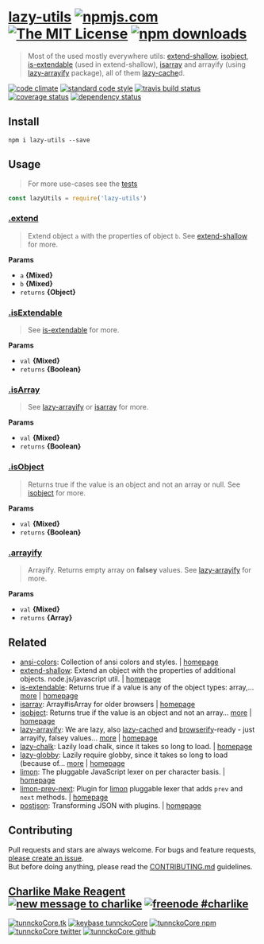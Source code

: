 # [lazy-utils][author-www-url] [![npmjs.com][npmjs-img]][npmjs-url] [![The MIT License][license-img]][license-url] [![npm downloads][downloads-img]][downloads-url] 

> Most of the used mostly everywhere utils: [extend-shallow][], [isobject][], [is-extendable][] (used in extend-shallow), [isarray][] and arrayify (using [lazy-arrayify][] package), all of them [lazy-cache][]d.

[![code climate][codeclimate-img]][codeclimate-url] [![standard code style][standard-img]][standard-url] [![travis build status][travis-img]][travis-url] [![coverage status][coveralls-img]][coveralls-url] [![dependency status][david-img]][david-url]

## Install
```
npm i lazy-utils --save
```

## Usage
> For more use-cases see the [tests](./test.js)

```js
const lazyUtils = require('lazy-utils')
```

### [.extend](index.js#L45)

> Extend object `a` with the properties of object `b`.
See [extend-shallow][] for more.

**Params**

* `a` **{Mixed}**    
* `b` **{Mixed}**    
* `returns` **{Object}**  

### [.isExtendable](index.js#L56)

> See [is-extendable][] for more.

**Params**

* `val` **{Mixed}**    
* `returns` **{Boolean}**  

### [.isArray](index.js#L67)

> See [lazy-arrayify][] or [isarray][] for more.

**Params**

* `val` **{Mixed}**    
* `returns` **{Boolean}**  

### [.isObject](index.js#L79)

> Returns true if the value is an object and not an array or null.
See [isobject][] for more.

**Params**

* `val` **{Mixed}**    
* `returns` **{Boolean}**  

### [.arrayify](index.js#L91)

> Arrayify. Returns empty array on **falsey** values.
See [lazy-arrayify][] for more.

**Params**

* `val` **{Mixed}**    
* `returns` **{Array}**  

## Related
* [ansi-colors](https://www.npmjs.com/package/ansi-colors): Collection of ansi colors and styles. | [homepage](https://github.com/doowb/ansi-colors)
* [extend-shallow](https://www.npmjs.com/package/extend-shallow): Extend an object with the properties of additional objects. node.js/javascript util. | [homepage](https://github.com/jonschlinkert/extend-shallow)
* [is-extendable](https://www.npmjs.com/package/is-extendable): Returns true if a value is any of the object types: array,… [more](https://www.npmjs.com/package/is-extendable) | [homepage](https://github.com/jonschlinkert/is-extendable)
* [isarray](https://www.npmjs.com/package/isarray): Array#isArray for older browsers | [homepage](https://github.com/juliangruber/isarray)
* [isobject](https://www.npmjs.com/package/isobject): Returns true if the value is an object and not an array… [more](https://www.npmjs.com/package/isobject) | [homepage](https://github.com/jonschlinkert/isobject)
* [lazy-arrayify](https://www.npmjs.com/package/lazy-arrayify): We are lazy, also [lazy-cache][]d and [browserify][]-ready - just arrayify, falsey values… [more](https://www.npmjs.com/package/lazy-arrayify) | [homepage](https://github.com/tunnckocore/lazy-arrayify)
* [lazy-chalk](https://www.npmjs.com/package/lazy-chalk): Lazily load chalk, since it takes so long to load. | [homepage](https://github.com/jonschlinkert/lazy-chalk)
* [lazy-globby](https://www.npmjs.com/package/lazy-globby): Lazily require globby, since it takes so long to load (because of… [more](https://www.npmjs.com/package/lazy-globby) | [homepage](https://github.com/jonschlinkert/lazy-globby)
* [limon](https://www.npmjs.com/package/limon): The pluggable JavaScript lexer on per character basis. | [homepage](https://github.com/limonjs/limon)
* [limon-prev-next](https://www.npmjs.com/package/limon-prev-next): Plugin for [limon][] pluggable lexer that adds `prev` and `next` methods. | [homepage](https://github.com/limonjs/limon-prev-next)
* [postjson](https://www.npmjs.com/package/postjson): Transforming JSON with plugins. | [homepage](https://github.com/postjson/postjson)

## Contributing
Pull requests and stars are always welcome. For bugs and feature requests, [please create an issue](https://github.com/tunnckoCore/lazy-utils/issues/new).  
But before doing anything, please read the [CONTRIBUTING.md](./CONTRIBUTING.md) guidelines.

## [Charlike Make Reagent](http://j.mp/1stW47C) [![new message to charlike][new-message-img]][new-message-url] [![freenode #charlike][freenode-img]][freenode-url]

[![tunnckoCore.tk][author-www-img]][author-www-url] [![keybase tunnckoCore][keybase-img]][keybase-url] [![tunnckoCore npm][author-npm-img]][author-npm-url] [![tunnckoCore twitter][author-twitter-img]][author-twitter-url] [![tunnckoCore github][author-github-img]][author-github-url]

[extend-shallow]: https://github.com/jonschlinkert/extend-shallow
[isobject]: https://github.com/jonschlinkert/isobject
[is-extendable]: https://github.com/jonschlinkert/is-extendable
[isarray]: https://github.com/juliangruber/isarray
[lazy-arrayify]: https://github.com/tunnckocore/lazy-arrayify
[lazy-cache]: https://github.com/jonschlinkert/lazy-cache
[browserify]: https://github.com/substack/node-browserify
[limon]: https://github.com/limonjs/limon

[npmjs-url]: https://www.npmjs.com/package/lazy-utils
[npmjs-img]: https://img.shields.io/npm/v/lazy-utils.svg?label=lazy-utils

[license-url]: https://github.com/tunnckoCore/lazy-utils/blob/master/LICENSE
[license-img]: https://img.shields.io/npm/l/lazy-utils.svg

[downloads-url]: https://www.npmjs.com/package/lazy-utils
[downloads-img]: https://img.shields.io/npm/dm/lazy-utils.svg

[codeclimate-url]: https://codeclimate.com/github/tunnckoCore/lazy-utils
[codeclimate-img]: https://img.shields.io/codeclimate/github/tunnckoCore/lazy-utils.svg

[travis-url]: https://travis-ci.org/tunnckoCore/lazy-utils
[travis-img]: https://img.shields.io/travis/tunnckoCore/lazy-utils/master.svg

[coveralls-url]: https://coveralls.io/r/tunnckoCore/lazy-utils
[coveralls-img]: https://img.shields.io/coveralls/tunnckoCore/lazy-utils.svg

[david-url]: https://david-dm.org/tunnckoCore/lazy-utils
[david-img]: https://img.shields.io/david/tunnckoCore/lazy-utils.svg

[standard-url]: https://github.com/feross/standard
[standard-img]: https://img.shields.io/badge/code%20style-standard-brightgreen.svg

[author-www-url]: http://www.tunnckocore.tk
[author-www-img]: https://img.shields.io/badge/www-tunnckocore.tk-fe7d37.svg

[keybase-url]: https://keybase.io/tunnckocore
[keybase-img]: https://img.shields.io/badge/keybase-tunnckocore-8a7967.svg

[author-npm-url]: https://www.npmjs.com/~tunnckocore
[author-npm-img]: https://img.shields.io/badge/npm-~tunnckocore-cb3837.svg

[author-twitter-url]: https://twitter.com/tunnckoCore
[author-twitter-img]: https://img.shields.io/badge/twitter-@tunnckoCore-55acee.svg

[author-github-url]: https://github.com/tunnckoCore
[author-github-img]: https://img.shields.io/badge/github-@tunnckoCore-4183c4.svg

[freenode-url]: http://webchat.freenode.net/?channels=charlike
[freenode-img]: https://img.shields.io/badge/freenode-%23charlike-5654a4.svg

[new-message-url]: https://github.com/tunnckoCore/ama
[new-message-img]: https://img.shields.io/badge/ask%20me-anything-green.svg

